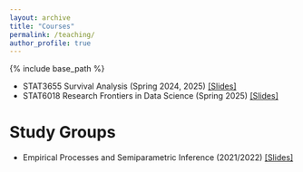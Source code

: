 ```yaml
---
layout: archive
title: "Courses"
permalink: /teaching/
author_profile: true
---
```


{% include base_path %}

- STAT3655 Survival Analysis (Spring 2024, 2025) [[Slides]](/teaching/stat3655)
- STAT6018 Research Frontiers in Data Science (Spring 2025) [[Slides]](/teaching/stat6018)

Study Groups
======
- Empirical Processes and Semiparametric Inference (2021/2022) [[Slides]](/teaching/epsi-study-group)

